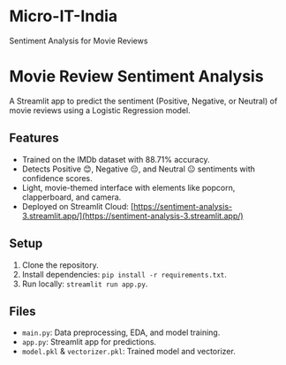 # Micro-IT-India
Sentiment Analysis for Movie Reviews
# Movie Review Sentiment Analysis
A Streamlit app to predict the sentiment (Positive, Negative, or Neutral) of movie reviews using a Logistic Regression model.

## Features
- Trained on the IMDb dataset with 88.71% accuracy.
- Detects Positive 😊, Negative 😔, and Neutral 😐 sentiments with confidence scores.
- Light, movie-themed interface with elements like popcorn, clapperboard, and camera.
- Deployed on Streamlit Cloud: [https://sentiment-analysis-3.streamlit.app/](https://sentiment-analysis-3.streamlit.app/)

## Setup
1. Clone the repository.
2. Install dependencies: `pip install -r requirements.txt`.
3. Run locally: `streamlit run app.py`.

## Files
- `main.py`: Data preprocessing, EDA, and model training.
- `app.py`: Streamlit app for predictions.
- `model.pkl` & `vectorizer.pkl`: Trained model and vectorizer.

